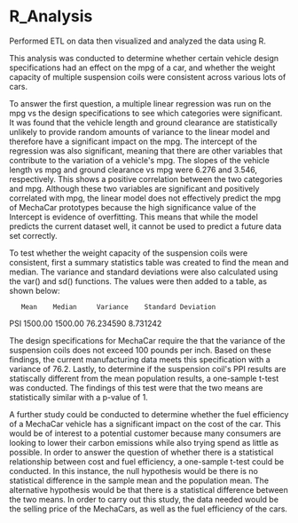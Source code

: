 # R_Analysis
Performed ETL on data then visualized and analyzed the data using R. 

This analysis was conducted to determine whether certain vehicle design specifications had an effect on the mpg of a car, and whether the weight capacity of multiple suspension coils were consistent across various lots of cars. 

  To answer the first question, a multiple linear regression was run on the mpg vs the design specifications to see which categories were significant. It was found that the vehicle length and ground clearance are statistically unlikely to provide random amounts of variance to the linear model and therefore have a significant impact on the mpg. The intercept of the regression was also significant, meaning that there are other variables that contribute to the variation of a vehicle's mpg. The slopes of the vehicle length vs mpg and ground clearance vs mpg were 6.276 and 3.546, respectively. This shows a positive correlation between the two categories and mpg. Although these two variables are significant and positively correlated with mpg, the linear model does not effectively predict the mpg of MechaCar prototypes because the high significance value of the Intercept is evidence of overfitting. This means that while the model predicts the current dataset well, it cannot be used to predict a future data set correctly. 

  To test whether the weight capacity of the suspension coils were consistent, first a summary statistics table was created to find the mean and median. The variance and standard deviations were also calculated using the var() and sd() functions. The values were then added to a table, as shown below:
       
       Mean    Median     Variance    Standard Deviation
PSI   1500.00  1500.00    76.234590     8.731242

The design specifications for MechaCar require the that the variance of the suspension coils does not exceed 100 pounds per inch. Based on these findings, the current manufacturing data meets this specification with a variance of 76.2. 
  Lastly, to determine if the suspension coil's PPI results are statiscally different from the mean population results, a one-sample t-test was conducted. The findings of this test were that the two means are statistically similar with a p-value of 1. 


  A further study could be conducted to determine whether the fuel efficiency of a MechaCar vehicle has a significant impact on the cost of the car. This would be of interest to a potential customer because many consumers are looking to lower their carbon emissions while also trying spend as little as possible. In order to answer the question of whether there is a statistical relationship between cost and fuel efficiency, a one-sample t-test could be conducted. In this instance, the null hypothesis would be there is no statistical difference in the sample mean and the population mean. The alternative hypothesis would be that there is a statistical difference between the two means. In order to carry out this study, the data needed would be the selling price of the MechaCars, as well as the fuel efficiency of the cars. 
